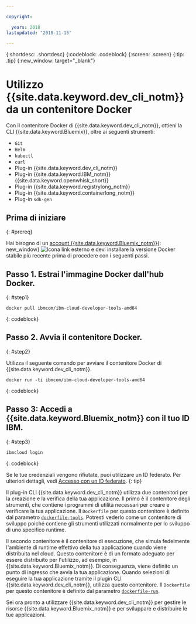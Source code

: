 ```yaml
---

copyright:

  years: 2018
lastupdated: "2018-11-15"

---
```


{:shortdesc: .shortdesc}
{:codeblock: .codeblock}
{:screen: .screen}
{:tip: .tip}
{:new_window: target="_blank"}

# Utilizzo {{site.data.keyword.dev_cli_notm}} da un contenitore Docker

Con il contenitore Docker di {{site.data.keyword.dev_cli_notm}}, ottieni la CLI {{site.data.keyword.Bluemix}}, oltre ai seguenti strumenti:

* `Git`
* `Helm`
* `kubectl`
* `curl`
* Plug-in {{site.data.keyword.dev_cli_notm}}
* Plug-in {{site.data.keyword.IBM_notm}} {{site.data.keyword.openwhisk_short}}
* Plug-in {{site.data.keyword.registrylong_notm}}
* Plug-in {{site.data.keyword.containerlong_notm}}
* Plug-in `sdk-gen`

## Prima di iniziare
{: #prereq}

Hai bisogno di un [account {{site.data.keyword.Bluemix_notm}}](https://console.bluemix.net/){: new_window} ![Icona link esterno](../../../icons/launch-glyph.svg "Icona link esterno") e devi installare la versione Docker stabile più recente prima di procedere con i seguenti passi.

## Passo 1. Estrai l'immagine Docker dall'hub Docker.
{: #step1}

```
docker pull ibmcom/ibm-cloud-developer-tools-amd64
```
{: codeblock}

## Passo 2. Avvia il contenitore Docker.
{: #step2}

Utilizza il seguente comando per avviare il contenitore Docker di {{site.data.keyword.dev_cli_notm}}.

```
docker run -ti ibmcom/ibm-cloud-developer-tools-amd64
```
{: codeblock}

## Passo 3: Accedi a {{site.data.keyword.Bluemix_notm}} con il tuo ID IBM.
{: #step3}

```
ibmcloud login
```
{: codeblock}


Se le tue credenziali vengono rifiutate, puoi utilizzare un ID federato. Per ulteriori dettagli, vedi [Accesso con un ID federato](/docs/iam/login_fedid.html#federated_id).
{: tip}

Il plug-in CLI {{site.data.keyword.dev_cli_notm}} utilizza due contenitori per la creazione e la verifica della tua applicazione. Il primo è il contenitore degli strumenti, che contiene i programmi di utilità necessari per creare e verificare la tua applicazione. Il `Dockerfile` per questo contenitore è definito dal parametro [`dockerfile-tools`](/docs/cli/idt/commands.html#command-parameters). Potresti vederlo come un contenitore di sviluppo poiché contiene gli strumenti utilizzati normalmente per lo sviluppo di uno specifico runtime.

Il secondo contenitore è il contenitore di esecuzione, che simula fedelmente l'ambiente di runtime effettivo della tua applicazione quando viene distribuita nel cloud. Questo contenitore è di un formato adeguato per essere distribuito per l'utilizzo, ad esempio, in {{site.data.keyword.Bluemix_notm}}. Di conseguenza, viene definito un punto di ingresso che avvia la tua applicazione. Quando selezioni di eseguire la tua applicazione tramite il plugin CLI {{site.data.keyword.dev_cli_notm}}, utilizza questo contenitore. Il `Dockerfile` per questo contenitore è definito dal parametro [`dockerfile-run`](/docs/cli/idt/commands.html#run-parameters).

Sei ora pronto a utilizzare {{site.data.keyword.dev_cli_notm}} per gestire le risorse {{site.data.keyword.Bluemix_notm}} e per sviluppare e distribuire le tue applicazioni.
